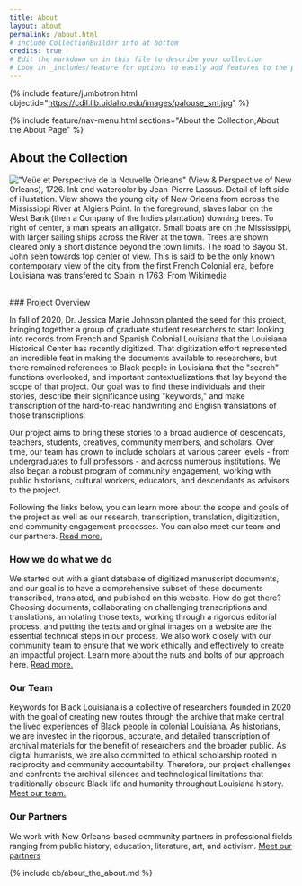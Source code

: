 ```yaml
---
title: About
layout: about
permalink: /about.html
# include CollectionBuilder info at bottom
credits: true
# Edit the markdown on in this file to describe your collection
# Look in _includes/feature for options to easily add features to the page
---
```


{% include feature/jumbotron.html objectid="https://cdil.lib.uidaho.edu/images/palouse_sm.jpg" %}

{% include feature/nav-menu.html sections="About the Collection;About the About Page" %}

## About the Collection

!["Veüe et Perspective de la Nouvelle Orleans" (View & Perspective of New Orleans), 1726. Ink and watercolor by Jean-Pierre Lassus. Detail of left side of illustation. View shows the young city of New Orleans from across the Mississippi River at Algiers Point. In the foreground, slaves labor on the West Bank (then a Company of the Indies plantation) downing trees. To right of center, a man spears an alligator. Small boats are on the Mississippi, with larger sailing ships across the River at the town. Trees are shown cleared only a short distance beyond the town limits. The road to Bayou St. John seen towards top center of view. This is said to be the only known contemporary view of the city from the first French Colonial era, before Louisiana was transfered to Spain in 1763. From Wikimedia](../assets/figures/vueetperspective.jpg)  

<br>
### Project Overview

In fall of 2020, Dr. Jessica Marie Johnson planted the seed for this project, bringing together a group of graduate student researchers to start looking into records from French and Spanish Colonial Louisiana that the Louisiana Historical Center has recently digitized. That digitization effort represented an incredible feat in making the documents available to researchers, but there remained references to Black people in Louisiana that the "search" functions overlooked, and important contextualizations that lay beyond the scope of that project. Our goal was to find these individuals and their stories, describe their significance using "keywords," and make transcription of the hard-to-read handwriting and English translations of those transcriptions.  

Our project aims to bring these stories to a broad audience of descendats, teachers, students, creatives, community members, and scholars. Over time, our team has grown to include scholars at various career levels - from undergraduates to full professors - and across numerous institutions. We also began a robust program of community engagement, working with public historians, cultural workers, educators, and descendants as advisors to the project.  

Following the links below, you can learn more about the scope and goals of the project as well as our research, transcription, translation, digitization, and community engagement processes. You can also meet our team and our partners. [Read more.](/keywords/overview)  

### How we do what we do

We started out with a giant database of digitized manuscript documents, and our goal is to have a comprehensive subset of these documents transcribed, translated, and published on this website. How do get there? Choosing documents, collaborating on challenging transcriptions and translations, annotating those texts, working through a rigorous editorial process, and putting the texts and original images on a website are the essential technical steps in our process. We also work closely with our community team to ensure that we work ethically and effectively to create an impactful project. Learn more about the nuts and bolts of our approach here. [Read more.](/keywords/how_we_do)

### Our Team

Keywords for Black Louisiana is a collective of researchers founded in 2020 with the goal of creating new routes through the archive that make central the lived experiences of Black people in colonial Louisiana. As historians, we are invested in the rigorous, accurate, and detailed transcription of archival materials for the benefit of researchers and the broader public. As digital humanists, we are also committed to ethical scholarship rooted in reciprocity and community accountability. Therefore, our project challenges and confronts the archival silences and technological limitations that traditionally obscure Black life and humanity throughout Louisiana history. [Meet our team.](/keywords/team)

### Our Partners

We work with New Orleans-based community partners in professional fields ranging from public history, education, literature, art, and activism. [Meet our partners](/keywords/partners)
<!-- IMPORTANT!!! DELETE this comment and the include below when you are finished editing this page for your collection. The include below introduces about page features. They will show up on your collection's about page until you delete it.  -->
{% include cb/about_the_about.md %} 
